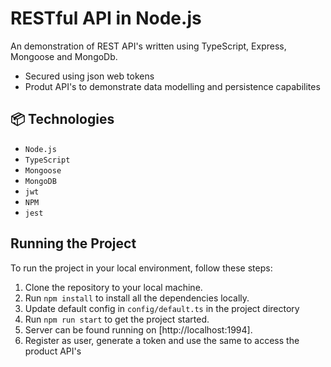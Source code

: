 
# RESTful API in Node.js

An demonstration of REST API's written using TypeScript, Express, Mongoose and MongoDb. 
- Secured using json web tokens
- Produt API's to demonstrate data modelling and persistence capabilites

## 📦 Technologies

-   `Node.js`
-   `TypeScript`
-   `Mongoose`
-   `MongoDB`
-   `jwt`
-   `NPM`
-   `jest`



## Running the Project

To run the project in your local environment, follow these steps:

1.  Clone the repository to your local machine.
2. Run `npm install` to install all the dependencies locally.
3.  Update default config in `config/default.ts` in the project directory
4.  Run `npm run start` to get the project started.
5.  Server can be found running on  [http://localhost:1994]. 
6. Register as user, generate a token and use the same to access the product API's
